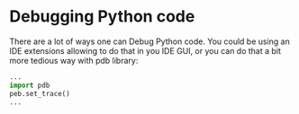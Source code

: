# Debugging Python code

There are a lot of ways one can Debug Python code. You could be using an IDE extensions allowing to do that in you IDE GUI, or you can do that a bit more tedious way with pdb library:

```python
...
import pdb
peb.set_trace()
...
``` 